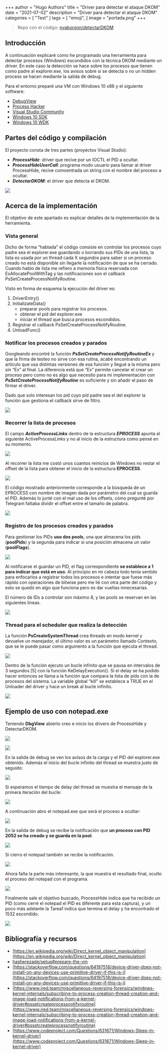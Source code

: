 +++
author = "Hugo Authors"
title = "Driver para detectar el ataque DKOM"
date = "2021-07-02"
description = "Driver para detectar el ataque DKOM"
categories = [
    "Test"
]
tags = [
    "emoji",
]
image = "portada.png"
+++

> Repo con el código: [nyaboronn/detectarDKOM](https://github.com/nyaboronn/detectarDKOM)

## Introducción

A continuación explicaré como he programado una herramienta para detectar procesos (Windows) escondidos con la técnica DKOM mediante un driver. En este caso la detección se hace sobre los procesos que tienen como padre al explorer.exe, los avisos sobre si se detecta o no un hidden process se hacen mediante la salida de debug.

Para el entorno preparé una VM con Windows 10 x86 y el siguiente software:


* [DebugView](https://www.google.com/url?q=https://docs.microsoft.com/en-us/sysinternals/downloads/debugview&sa=D&source=editors&ust=1665127458328917&usg=AOvVaw14i4J9n823yWTHlvVsDdBd)
* [Process Hacker](https://www.google.com/url?q=https://processhacker.sourceforge.io/&sa=D&source=editors&ust=1665127458329341&usg=AOvVaw0FDaV_tEmDcosHa976WU1i)
* [Visual Studio Community](https://www.google.com/url?q=https://visualstudio.microsoft.com/downloads/&sa=D&source=editors&ust=1665127458329755&usg=AOvVaw3y_ncuoNnmDRCKDi_sNxS6)
* [Windows 10 SDK](https://www.google.com/url?q=https://developer.microsoft.com/en-us/windows/downloads/windows-10-sdk/&sa=D&source=editors&ust=1665127458330175&usg=AOvVaw01jyRAVGOvxhu1hCECgLN5)
* [Windows 10 WDK](https://www.google.com/url?q=https://docs.microsoft.com/en-us/windows-hardware/drivers/download-the-wdk&sa=D&source=editors&ust=1665127458330580&usg=AOvVaw35HbTPMU8HMmGZahv3umbr)


## Partes del código y compilación

El proyecto consta de tres partes (proyectos Visual Studio):

  * ***ProcessHide***: driver que recive por un IOCTL el PID a ocultar.
  * ***ProcessHideUserCall***: programa modo usuario para llamar al driver ProcessHide, recive comoentrada un string con el nombre del proceso a ocultar.
  * ***DetectarDKOM***: el driver que detecta el DKOM.

![](images/image2.png)


## Acerca de la implementación

El objetivo de este apartado es explicar detalles de la implementación de la herramienta.

### Vista general

Dicho de forma “hablada” el código consiste en controlar los procesos cuyo padre sea el explorer.exe guardando o borrando sus PIDs de una lista, la lista es usada por un thread cada X segundos para saber si un proceso creado no está disponible sin llegarle la notificación de que se ha cerrado. Cuando hablo de lista me refiero a memoria física reservada con ExAllocatePoolWithTag y las notificaciones son el callback PsSetCreateProcessNotifyRoutine.

Visto en forma de esquema la ejecución del driver es:

  1. DriverEntry()
  2. InitializateData()
      - preparar pools para registrar los procesos.
      - obtener el pid del explorer.exe
      - iniciar el thread que busca procesos escondidos.
  3. Registrar el callback PsSetCreateProcessNotifyRoutine.
  4. UnloadFunc()


### Notificar los procesos creados y parados

Googleando encontré la función ***PsSetCreateProcessNotifyRoutineEx*** y que la firma de testeo no sirve con esa rutina, acabé encontrando un artículo que usa distintas versiones de esa función y llegué a la misma pero sin “Ex” al final. La diferencia está que “Ex” permite cancelar el crear un proceso pero como no es algo que necesito para mi implementación con ***PsSetCreateProcessNotifyRoutine*** es suficiente y sin añadir el paso de firmar el driver.

Dado que solo interesan los pid cuyo pid padre sea el del explorer la función que gestiona el callback sirve de filtro.

![](images/image3.png)

### Recorrer la lista de procesos

El campo ***ActiveProcessLinks*** dentro de la estructura ***EPROCESS*** apunta al siguiente ActiveProcessLinks y no al inicio de la estructura como pensé en su momento.

![](images/image4.png)

Al recorrer la lista me costó unos cuantos reinicios de Windows no restar el offset de la lista para obtener el inicio de la estructura **EPROCESS**.

![](images/image5.png)

El código mostrado anteriormente corresponde a la búsqueda de un EPROCESS con nombre de imagen dada por parámetro del cual se guarda el PID. Además lo junté con el mal uso de los offsets, cómo pregunté por Telegram faltaba dividir el offset entre el tamaño de palabra.

![](images/image6.png)

### Registro de los procesos creados y parados

Para gestionar los PIDs **uso dos pools**, una que almacena los pids (**poolPids**) y la segunda para indicar si una posición almacena un valor (**poolFlags**).

![](images/image7.png)

Al notificarse el guardar un PID, el flag correspondiente **se establece a 1 para indicar que está en uso**. Al principio en mi cabeza todo tenía sentido para enfocarlos a registrar todos los procesos e intentar que fuese más rápido con operaciones de bitwise pero me lié con otra parte del código y esto se quedó en algo que funciona pero es dar vueltas innecesarias.

El número de IDs a controlar son máximo 8, y las pools se reservan en las siguientes líneas.

![](images/image8.png)

### Thread para el scheduler que realiza la detección

La función **PsCreateSystemThread** crea threads en modo kernel y devuelve un manejador, el último valor es un parámetro llamado Contexto, que se le puede pasar como argumento a la función que ejecuta el thread.

![](images/image9.png)

Dentro de la función ejecuto un bucle infinito que se pausa en intervalos de 3 segundos [5] con la función KeDelayExecution(). Si el delay se ha podido hacer entonces se llama a la función que compara la lista de pids con la de procesos del sistema. La variable global “kill” se establece a TRUE en el Unloader del driver y hace un break al bucle infinito.

![](images/image10.png)


## Ejemplo de uso con notepad.exe

Teniendo **DbgView** abierto creo e inicio los drivers de ProcessHide y DetectarDKOM.

![](images/image11.png)

![](images/image12.png)

En la salida de debug se ven los avisos de la carga y el PID del explorer.exe obtenido. Además el inicio del bucle infinito del thread se muestra justo de seguido:

![](images/image13.png)

Si esperamos el tiempo de delay del thread se muestra el mensaje de la primera iteración del bucle:

![](images/image14.png)

A continuación abro el notepad.exe que será el proceso a ocultar:

![](images/image15.png)

En la salida de debug se recibe la notificación que **un proceso con PID 2052 se ha creado y se guarda en la pool**.

![](images/image16.png)

Si cierro el notepad también se recibe la notificación.

![](images/image17.png)

Ahora falta la parte más interesante, la que muestra el resultado final, oculto el proceso del notepad con el programa.

![](images/image18.png)

Finalmente sale el objetivo buscado, ProcessHide indica que ha recibido un PID (como cerré el notepad el PID es diferente para esta captura), y un poco más adelante la Tarea1 indica que termina el delay y ha encontrado el 1532 escondido.

![](images/image19.png)


## Bibliografía y recursos

  - [https://en.wikipedia.org/wiki/Direct_kernel_object_manipulation](https://en.wikipedia.org/wiki/Direct_kernel_object_manipulation)
  - [hasherezade/setup#prepare-the-vm](https://www.google.com/url?q=https://github.com/hasherezade/malware_training_vol1/tree/main/exercises/setup%23prepare-the-vm&sa=D&source=editors&ust=1665127458352011&usg=AOvVaw1cOgUEyRXHhxnA0BpcYXaj)
  - [https://stackoverflow.com/questions/64197518/device-driver-does-not-install-on-any-devices-use-primitive-driver-if-this-is-i](https://stackoverflow.com/questions/64197518/device-driver-does-not-install-on-any-devices-use-primitive-driver-if-this-is-i)
  - [https://www.ired.team/miscellaneous-reversing-forensics/windows-kernel-internals/subscribing-to-process-creation-thread-creation-and-image-load-notifications-from-a-kernel-driver#pssetcreateprocessnotifyroutine](https://www.ired.team/miscellaneous-reversing-forensics/windows-kernel-internals/subscribing-to-process-creation-thread-creation-and-image-load-notifications-from-a-kernel-driver#pssetcreateprocessnotifyroutine)
  - [https://www.codeproject.com/Questions/631671/Windows-Sleep-in-kernel-driver](https://www.codeproject.com/Questions/631671/Windows-Sleep-in-kernel-driver)